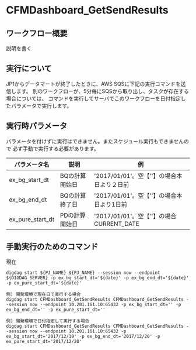 # CFMDashboard_GetSendResults

## ワークフロー概要

説明を書く

## 実行について

JP1からデータマートが終了したときに、AWS SQSに下記の実行コマンドを送信します。
別のワークフローが、5分毎にSQSから取り出し、タスクが存在する場合については、
コマンドを実行してサーバでこのワークフローを日付指定したパラメータで実行します。

## 実行時パラメータ

パラメータを付けずに実行はできません。またスケジュール実行もできませんので
必ず手動で実行する必要があります。

 パラメータ名 | 説明 | 例
--- | --- | --- |
 ex_bg_start_dt | BQの計算開始日 | '2017/01/01'。空【''】の場合本日より２日前
 ex_bg_end_dt | BQの計算終了日 | '2017/01/01'。空【''】の場合本日より1日前
 ex_pure_start_dt | PDの計算開始日 | '2017/01/01'。空【''】の場合 CURRENT_DATE

## 手動実行のためのコマンド

現在

```aidl
digdag start ${PJ_NAME} ${PJ_NAME} --session now --endpoint ${DIGDAG_SERVER} -p ex_bg_start_dt='${date}' -p ex_bg_end_dt='${date}' -p ex_pure_start_dt='${date}'

例) 開発環境で現在日で実行する場合
digdag start CFMDashboard_GetSendResults CFMDashboard_GetSendResults --session now --endpoint 10.201.161.10:65432 -p ex_bg_start_dt='' -p ex_bg_end_dt='' -p ex_pure_start_dt=''

例) 開発環境で日付指定して実行する場合
digdag start CFMDashboard_GetSendResults CFMDashboard_GetSendResults --session now --endpoint 10.201.161.10:65432 -p ex_bg_start_dt='2017/12/19' -p ex_bg_end_dt='2017/12/20' -p ex_pure_start_dt='2017/12/20'
```